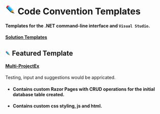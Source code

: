 # ![](https://github.com/bboy77/Templates/blob/main/Assets/github-image32x32.png) Code Convention Templates
#### Templates for the .NET command-line interface and `Visual Studio`.

#### [Solution Templates](https://github.com/bboy77/Templates/tree/main/SolutionTemplates)

## ![](https://github.com/bboy77/Templates/blob/main/Assets/github-image16x16.png) Featured Template
#### [Multi-ProjectEx](https://github.com/bboy77/Templates/tree/main/SolutionTemplates/Content/Multi-ProjectEx)
Testing, input and suggestions would be appricated.

* #### Contains custom Razor Pages with CRUD operations for the initial database table created.<br/>
* #### Contains custom css styling, js and html.
